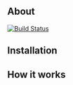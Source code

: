 ## About
[![Build Status](https://travis-ci.org/gabeta/gsm-detector.svg?branch=main)](https://travis-ci.org/gabeta/gsm-detector)

## Installation

## How it works
